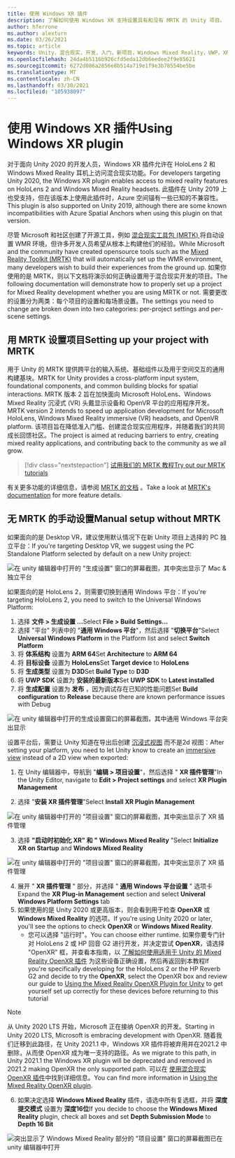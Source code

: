 ```yaml
---
title: 使用 Windows XR 插件
description: 了解如何使用 Windows XR 支持设置具有和没有 MRTK 的 Unity 项目。
author: hferrone
ms.author: alexturn
ms.date: 03/26/2021
ms.topic: article
keywords: Unity，混合现实，开发，入门，新项目，Windows Mixed Reality，UWP，XR，性能，旧，mrtk，Windows
ms.openlocfilehash: 24da4b5116b926cfd5eda12db6eedee2f9e85621
ms.sourcegitcommit: 6272d086a2856e8b514a719e1f9e3b78554be5be
ms.translationtype: MT
ms.contentlocale: zh-CN
ms.lasthandoff: 03/30/2021
ms.locfileid: "105938097"
---
```

# <a name="using-windows-xr-plugin"></a><span data-ttu-id="5f971-104">使用 Windows XR 插件</span><span class="sxs-lookup"><span data-stu-id="5f971-104">Using Windows XR plugin</span></span>

<span data-ttu-id="5f971-105">对于面向 Unity 2020 的开发人员，Windows XR 插件允许在 HoloLens 2 和 Windows Mixed Reality 耳机上访问混合现实功能。</span><span class="sxs-lookup"><span data-stu-id="5f971-105">For developers targeting Unity 2020, the Windows XR plugin enables access to mixed reality features on HoloLens 2 and Windows Mixed Reality headsets.</span></span>  <span data-ttu-id="5f971-106">此插件在 Unity 2019 上也受支持，但在该版本上使用此插件时，Azure 空间锚有一些已知的不兼容性。</span><span class="sxs-lookup"><span data-stu-id="5f971-106">This plugin is also supported on Unity 2019, although there are some known incompatibilities with Azure Spatial Anchors when using this plugin on that version.</span></span>

<span data-ttu-id="5f971-107">尽管 Microsoft 和社区创建了开源工具，例如 [混合现实工具包 (MRTK) ](https://microsoft.github.io/MixedRealityToolkit-Unity/Documentation/Installation.html) 将自动设置 WMR 环境，但许多开发人员希望从根本上构建他们的经验。</span><span class="sxs-lookup"><span data-stu-id="5f971-107">While Microsoft and the community have created opensource tools such as the [Mixed Reality Toolkit (MRTK)](https://microsoft.github.io/MixedRealityToolkit-Unity/Documentation/Installation.html) that will automatically set up the WMR environment, many developers wish to build their experiences from the ground up.</span></span>  <span data-ttu-id="5f971-108">如果你使用的是 MRTK，则以下文档将演示如何正确设置用于混合现实开发的项目。</span><span class="sxs-lookup"><span data-stu-id="5f971-108">The following documentation will demonstrate how to properly set up a project for Mixed Reality development whether you are using MRTK or not.</span></span>  <span data-ttu-id="5f971-109">需要更改的设置分为两类：每个项目的设置和每场景设置。</span><span class="sxs-lookup"><span data-stu-id="5f971-109">The settings you need to change are broken down into two categories: per-project settings and per-scene settings.</span></span>

## <a name="setting-up-your-project-with-mrtk"></a><span data-ttu-id="5f971-110">用 MRTK 设置项目</span><span class="sxs-lookup"><span data-stu-id="5f971-110">Setting up your project with MRTK</span></span>

<span data-ttu-id="5f971-111">用于 Unity 的 MRTK 提供跨平台的输入系统、基础组件以及用于空间交互的通用构建基块。</span><span class="sxs-lookup"><span data-stu-id="5f971-111">MRTK for Unity provides a cross-platform input system, foundational components, and common building blocks for spatial interactions.</span></span> <span data-ttu-id="5f971-112">MRTK 版本 2 旨在加快面向 Microsoft HoloLens、Windows Mixed Reality 沉浸式 (VR) 头戴显示设备和 OpenVR 平台的应用程序开发。</span><span class="sxs-lookup"><span data-stu-id="5f971-112">MRTK version 2 intends to speed up application development for Microsoft HoloLens, Windows Mixed Reality immersive (VR) headsets, and OpenVR platform.</span></span> <span data-ttu-id="5f971-113">该项目旨在降低准入门槛、创建混合现实应用程序，并随着我们的共同成长回馈社区。</span><span class="sxs-lookup"><span data-stu-id="5f971-113">The project is aimed at reducing barriers to entry, creating mixed reality applications, and contributing back to the community as we all grow.</span></span>

> [!div class="nextstepaction"]
> [<span data-ttu-id="5f971-114">试用我们的 MRTK 教程</span><span class="sxs-lookup"><span data-stu-id="5f971-114">Try out our MRTK tutorials</span></span>](tutorials/mr-learning-base-01.md)

<span data-ttu-id="5f971-115">有关更多功能的详细信息，请参阅 [MRTK 的文档](/windows/mixed-reality/mrtk-unity) 。</span><span class="sxs-lookup"><span data-stu-id="5f971-115">Take a look at [MRTK's documentation](/windows/mixed-reality/mrtk-unity) for more feature details.</span></span>

## <a name="manual-setup-without-mrtk"></a><span data-ttu-id="5f971-116">无 MRTK 的手动设置</span><span class="sxs-lookup"><span data-stu-id="5f971-116">Manual setup without MRTK</span></span>

<span data-ttu-id="5f971-117">如果面向的是 Desktop VR，建议使用默认情况下在新 Unity 项目上选择的 PC 独立平台：</span><span class="sxs-lookup"><span data-stu-id="5f971-117">If you're targeting Desktop VR, we suggest using the PC Standalone Platform selected by default on a new Unity project:</span></span>

![在 unity 编辑器中打开的 "生成设置" 窗口的屏幕截图，其中突出显示了 Mac & 独立平台](images/wmr-config-img-3.png)

<span data-ttu-id="5f971-119">如果面向的是 HoloLens 2，则需要切换到通用 Windows 平台：</span><span class="sxs-lookup"><span data-stu-id="5f971-119">If you're targeting HoloLens 2, you need to switch to the Universal Windows Platform:</span></span>

1.  <span data-ttu-id="5f971-120">选择 **文件 > 生成设置 ...**</span><span class="sxs-lookup"><span data-stu-id="5f971-120">Select **File > Build Settings...**</span></span>
2.  <span data-ttu-id="5f971-121">选择 "平台" 列表中的 "**通用 Windows 平台**"，然后选择 "**切换平台**"</span><span class="sxs-lookup"><span data-stu-id="5f971-121">Select **Universal Windows Platform** in the Platform list and select **Switch Platform**</span></span>
3.  <span data-ttu-id="5f971-122">将 **体系结构** 设置为 **ARM 64**</span><span class="sxs-lookup"><span data-stu-id="5f971-122">Set **Architecture** to **ARM 64**</span></span>
4.  <span data-ttu-id="5f971-123">将 **目标设备** 设置为 **HoloLens**</span><span class="sxs-lookup"><span data-stu-id="5f971-123">Set **Target device** to **HoloLens**</span></span>
5.  <span data-ttu-id="5f971-124">将 **生成类型** 设置为 **D3D**</span><span class="sxs-lookup"><span data-stu-id="5f971-124">Set **Build Type** to **D3D**</span></span>
6.  <span data-ttu-id="5f971-125">将 **UWP SDK** 设置为 **安装的最新版本**</span><span class="sxs-lookup"><span data-stu-id="5f971-125">Set **UWP SDK** to **Latest installed**</span></span>
7.  <span data-ttu-id="5f971-126">将 **生成配置** 设置为 **发布** ，因为调试存在已知的性能问题</span><span class="sxs-lookup"><span data-stu-id="5f971-126">Set **Build configuration** to **Release** because there are known performance issues with Debug</span></span>

![在 unity 编辑器中打开的生成设置窗口的屏幕截图，其中通用 Windows 平台突出显示](images/wmr-config-img-4.png)

<span data-ttu-id="5f971-128">设置平台后，需要让 Unity 知道在导出后创建 [沉浸式视图](../../design/app-views.md) 而不是2d 视图：</span><span class="sxs-lookup"><span data-stu-id="5f971-128">After setting your platform, you need to let Unity know to create an [immersive view](../../design/app-views.md) instead of a 2D view when exported:</span></span>

1. <span data-ttu-id="5f971-129">在 Unity 编辑器中，导航到 "**编辑 > 项目设置**"，然后选择 " **XR 插件管理**"</span><span class="sxs-lookup"><span data-stu-id="5f971-129">In the Unity Editor, navigate to **Edit > Project settings** and select **XR Plugin Management**</span></span>

2. <span data-ttu-id="5f971-130">选择 "**安装 XR 插件管理**"</span><span class="sxs-lookup"><span data-stu-id="5f971-130">Select **Install XR Plugin Management**</span></span>

![在 unity 编辑器中打开的 "项目设置" 窗口的屏幕截图，其中突出显示了 XR 插件管理](images/wmr-config-img-5.png)

3. <span data-ttu-id="5f971-132">选择 **"启动时初始化 XR" 和 "** **Windows Mixed Reality** "</span><span class="sxs-lookup"><span data-stu-id="5f971-132">Select **Initialize XR on Startup** and **Windows Mixed Reality**</span></span>

![在 unity 编辑器中打开的 "项目设置" 窗口的屏幕截图，其中突出显示了 XR 插件管理](images/wmr-config-img-7.png)

4. <span data-ttu-id="5f971-134">展开 " **XR 插件管理** " 部分，并选择 " **通用 Windows 平台设置** " 选项卡</span><span class="sxs-lookup"><span data-stu-id="5f971-134">Expand the **XR Plug-in Management** section and select **Univeral Windows Platform Settings** tab</span></span>
5. <span data-ttu-id="5f971-135">如果使用的是 Unity 2020 或更高版本，则会看到用于检查 **OpenXR** 或 **Windows Mixed Reality** 的选项。</span><span class="sxs-lookup"><span data-stu-id="5f971-135">If you're using Unity 2020 or later, you'll see the options to check **OpenXR** or **Windows Mixed Reality**.</span></span> 
    * <span data-ttu-id="5f971-136">您可以选择 "运行时"。</span><span class="sxs-lookup"><span data-stu-id="5f971-136">You can choose either runtime.</span></span>  <span data-ttu-id="5f971-137">如果你要专门针对 HoloLens 2 或 HP 回音 G2 进行开发，并决定尝试 **OpenXR**，请选择 "OpenXR" 框，并查看本指南，以 [了解如何使用适用于 Unity 的 Mixed Reality OpenXR 插件](openxr-getting-started.md) 为这些设备正确设置，然后再返回到本教程</span><span class="sxs-lookup"><span data-stu-id="5f971-137">If you're specifically developing for the HoloLens 2 or the HP Reverb G2 and decide to try the **OpenXR**, select the OpenXR box and review our guide to [Using the Mixed Reality OpenXR Plugin for Unity](openxr-getting-started.md) to get yourself set up correctly for these devices before returning to this tutorial</span></span>

> [!NOTE]
> <span data-ttu-id="5f971-138">从 Unity 2020 LTS 开始，Microsoft 正在接纳 OpenXR 的开发。</span><span class="sxs-lookup"><span data-stu-id="5f971-138">Starting in Unity 2020 LTS, Microsoft is embracing development with OpenXR.</span></span>  <span data-ttu-id="5f971-139">随着我们迁移到此路径，在 Unity 2021.1 中，Windows XR 插件将被弃用并在2021.2 中删除，从而使 OpenXR 成为唯一支持的路径。</span><span class="sxs-lookup"><span data-stu-id="5f971-139">As we migrate to this path, in Unity 2021.1 the Windows XR plugin will be deprecated and removed in 2021.2 making OpenXR the only supported path.</span></span> <span data-ttu-id="5f971-140">可以在 [使用混合现实 OpenXR 插件](openxr-getting-started.md)中找到详细信息。</span><span class="sxs-lookup"><span data-stu-id="5f971-140">You can find more information in [Using the Mixed Reality OpenXR plugin](openxr-getting-started.md).</span></span>

6. <span data-ttu-id="5f971-141">如果决定选择 **Windows Mixed Reality** 插件，请选中所有复选框，并将 **深度提交模式** 设置为 **深度16位**</span><span class="sxs-lookup"><span data-stu-id="5f971-141">If you decide to choose the **Windows Mixed Reality** plugin, check all boxes and set **Depth Submission Mode** to **Depth 16 Bit**</span></span>

![突出显示了 Windows Mixed Reality 部分的 "项目设置" 窗口的屏幕截图已在 unity 编辑器中打开](images/wmr-config-img-8.png)
